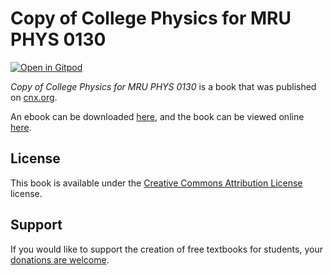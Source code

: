 # Copy of College Physics for MRU PHYS 0130

[![Open in Gitpod](https://gitpod.io/button/open-in-gitpod.svg)](https://gitpod.io/from-referrer/)

_Copy of College Physics for MRU PHYS 0130_ is a book that was published on [cnx.org](https://cnx.org/).

An ebook can be downloaded [here](https://github.com/cnx-user-books/cnxbook-copy-of-college-physics-for-mru-phys-0130/releases/latest), and the book can be viewed online [here](https://github.com/cnx-user-books/cnxbook-copy-of-college-physics-for-mru-phys-0130/releases/latest).

## License
This book is available under the [Creative Commons Attribution License](./LICENSE) license.

## Support
If you would like to support the creation of free textbooks for students, your [donations are welcome](https://riceconnect.rice.edu/donation/support-openstax-banner).
